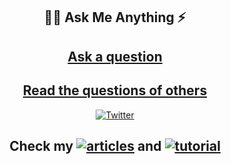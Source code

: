 
<h2 align=center>
✍🏽 Ask Me Anything ⚡
</h2>


<h2 align=center>
<a href="../../issues/new">Ask a question</a>
</h2>


<h2 align=center>
<a href="../../issues?q=is%3Aissue+is%3Aclosed+sort%3Aupdated-desc"> Read the questions of others</a>
</h2>


<p align="center">
<a href="https://twitter.com/ChasanisNickos"><img alt="Twitter" src="https://img.shields.io/twitter/follow/ChasanisNickos.svg?style=social"></a>
</p>


<h2 align=center>
Check my <a href="https://nikolaoschasanis.com/series/architecture"><img alt="articles" src="https://badgen.net/badge/icon/Articles?icon=chrome&label"></a> and <a href="https://nikolaoschasanis.com/series/tutorials"><img alt="tutorial" src="https://badgen.net/badge/icon/Tutorials?icon=chrome&label"></a>
</h2>
